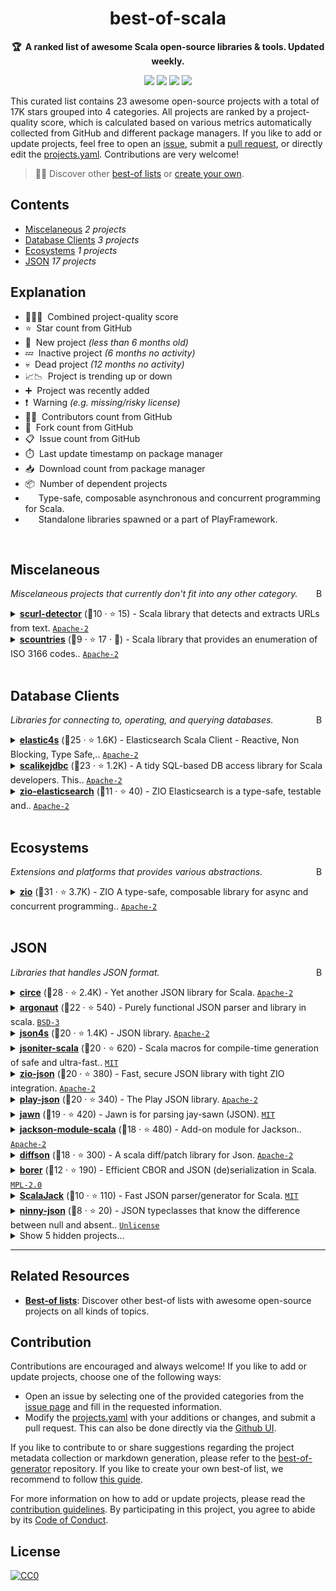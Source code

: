 <!-- markdownlint-disable -->
<h1 align="center">
    best-of-scala
    <br>
</h1>

<p align="center">
    <strong>🏆&nbsp; A ranked list of awesome Scala open-source libraries & tools. Updated weekly.</strong>
</p>

<p align="center">
    <a href="https://best-of.org" title="Best-of Badge"><img src="http://bit.ly/3o3EHNN"></a>
    <a href="#Contents" title="Project Count"><img src="https://img.shields.io/badge/projects-23-blue.svg?color=5ac4bf"></a>
    <a href="#Contribution" title="Contributions are welcome"><img src="https://img.shields.io/badge/contributions-welcome-green.svg"></a>
    <a href="https://github.com/stkeky/best-of-scala/releases" title="Best-of Updates"><img src="https://img.shields.io/github/release-date/stkeky/best-of-scala?color=green&label=updated"></a>
</p>

This curated list contains 23 awesome open-source projects with a total of 17K stars grouped into 4 categories. All projects are ranked by a project-quality score, which is calculated based on various metrics automatically collected from GitHub and different package managers. If you like to add or update projects, feel free to open an [issue](https://github.com/stkeky/best-of-scala/issues/new/choose), submit a [pull request](https://github.com/stkeky/best-of-scala/pulls), or directly edit the [projects.yaml](https://github.com/stkeky/best-of-scala/edit/main/projects.yaml). Contributions are very welcome!

> 🧙‍♂️  Discover other [best-of lists](https://best-of.org) or [create your own](https://github.com/best-of-lists/best-of/blob/main/create-best-of-list.md).

## Contents

- [Miscelaneous](#miscelaneous) _2 projects_
- [Database Clients](#database-clients) _3 projects_
- [Ecosystems](#ecosystems) _1 projects_
- [JSON](#json) _17 projects_

## Explanation
- 🥇🥈🥉&nbsp; Combined project-quality score
- ⭐️&nbsp; Star count from GitHub
- 🐣&nbsp; New project _(less than 6 months old)_
- 💤&nbsp; Inactive project _(6 months no activity)_
- 💀&nbsp; Dead project _(12 months no activity)_
- 📈📉&nbsp; Project is trending up or down
- ➕&nbsp; Project was recently added
- ❗️&nbsp; Warning _(e.g. missing/risky license)_
- 👨‍💻&nbsp; Contributors count from GitHub
- 🔀&nbsp; Fork count from GitHub
- 📋&nbsp; Issue count from GitHub
- ⏱️&nbsp; Last update timestamp on package manager
- 📥&nbsp; Download count from package manager
- 📦&nbsp; Number of dependent projects
- <img src="https://zio.dev/img/navbar_brand.png" style="display:inline;" width="13" height="13">&nbsp; Type-safe, composable asynchronous and concurrent programming for Scala.
- <img src="https://www.playframework.com/assets/images/logos/1d627942f0b2f115f8638936a212244a-play_icon_full_color.png" style="display:inline;" width="13" height="13">&nbsp; Standalone libraries spawned or a part of PlayFramework.

<br>

## Miscelaneous

<a href="#contents"><img align="right" width="15" height="15" src="https://git.io/JtehR" alt="Back to top"></a>

_Miscelaneous projects that currently don't fit into any other category._

<details><summary><b><a href="https://github.com/lambdaworks/scurl-detector">scurl-detector</a></b> (🥇10 ·  ⭐ 15) - Scala library that detects and extracts URLs from text. <code><a href="http://bit.ly/3nYMfla">Apache-2</a></code></summary>

- [GitHub](https://github.com/lambdaworks/scurl-detector) (👨‍💻 5 · 🔀 1 · 📋 10 - 10% open · ⏱️ 01.02.2023):

	```
	git clone https://github.com/lambdaworks/scurl-detector
	```
- [Maven](https://search.maven.org/artifact/io.lambdaworks/scurl-detector_2.13) (⏱️ 31.01.2023):
	```
	<dependency>
		<groupId>io.lambdaworks</groupId>
		<artifactId>scurl-detector_2.13</artifactId>
		<version>[VERSION]</version>
	</dependency>
	```
</details>
<details><summary><b><a href="https://github.com/lambdaworks/scountries">scountries</a></b> (🥉9 ·  ⭐ 17 · 🐣) - Scala library that provides an enumeration of ISO 3166 codes.. <code><a href="http://bit.ly/3nYMfla">Apache-2</a></code></summary>

- [GitHub](https://github.com/lambdaworks/scountries) (👨‍💻 3 · 🔀 1 · ⏱️ 09.03.2023):

	```
	git clone https://github.com/lambdaworks/scountries
	```
- [Maven](https://search.maven.org/artifact/io.lambdaworks/scountries):
	```
	<dependency>
		<groupId>io.lambdaworks</groupId>
		<artifactId>scountries</artifactId>
		<version>[VERSION]</version>
	</dependency>
	```
</details>
<br>

## Database Clients

<a href="#contents"><img align="right" width="15" height="15" src="https://git.io/JtehR" alt="Back to top"></a>

_Libraries for connecting to, operating, and querying databases._

<details><summary><b><a href="https://github.com/sksamuel/elastic4s">elastic4s</a></b> (🥇25 ·  ⭐ 1.6K) - Elasticsearch Scala Client - Reactive, Non Blocking, Type Safe,.. <code><a href="http://bit.ly/3nYMfla">Apache-2</a></code></summary>

- [GitHub](https://github.com/sksamuel/elastic4s) (👨‍💻 390 · 🔀 690 · 📋 1.1K - 2% open · ⏱️ 25.01.2023):

	```
	git clone https://github.com/sksamuel/elastic4s
	```
- [Maven](https://search.maven.org/artifact/com.sksamuel.elastic4s/elastic4s_2.13):
	```
	<dependency>
		<groupId>com.sksamuel.elastic4s</groupId>
		<artifactId>elastic4s_2.13</artifactId>
		<version>[VERSION]</version>
	</dependency>
	```
</details>
<details><summary><b><a href="https://github.com/scalikejdbc/scalikejdbc">scalikejdbc</a></b> (🥉23 ·  ⭐ 1.2K) - A tidy SQL-based DB access library for Scala developers. This.. <code><a href="http://bit.ly/3nYMfla">Apache-2</a></code></summary>

- [GitHub](https://github.com/scalikejdbc/scalikejdbc) (👨‍💻 100 · 🔀 220 · 📋 480 - 5% open · ⏱️ 12.03.2023):

	```
	git clone https://github.com/scalikejdbc/scalikejdbc
	```
- [Maven](https://search.maven.org/artifact/org.scalikejdbc/scalikejdbc_2.13) (📦 7 · ⏱️ 31.10.2021):
	```
	<dependency>
		<groupId>org.scalikejdbc</groupId>
		<artifactId>scalikejdbc_2.13</artifactId>
		<version>[VERSION]</version>
	</dependency>
	```
</details>
<details><summary><b><a href="https://github.com/lambdaworks/zio-elasticsearch">zio-elasticsearch</a></b> (🥉11 ·  ⭐ 40) - ZIO Elasticsearch is a type-safe, testable and.. <code><a href="http://bit.ly/3nYMfla">Apache-2</a></code> <code><img src="https://zio.dev/img/navbar_brand.png" style="display:inline;" width="13" height="13"></code></summary>

- [GitHub](https://github.com/lambdaworks/zio-elasticsearch) (👨‍💻 7 · 🔀 4 · 📋 19 - 73% open · ⏱️ 15.03.2023):

	```
	git clone https://github.com/lambdaworks/zio-elasticsearch
	```
</details>
<br>

## Ecosystems

<a href="#contents"><img align="right" width="15" height="15" src="https://git.io/JtehR" alt="Back to top"></a>

_Extensions and platforms that provides various abstractions._

<details><summary><b><a href="https://github.com/zio/zio">zio</a></b> (🥇31 ·  ⭐ 3.7K) - ZIO A type-safe, composable library for async and concurrent programming.. <code><a href="http://bit.ly/3nYMfla">Apache-2</a></code></summary>

- [GitHub](https://github.com/zio/zio) (👨‍💻 640 · 🔀 1.1K · 📋 2.3K - 15% open · ⏱️ 16.03.2023):

	```
	git clone https://github.com/zio/zio
	```
- [Maven](https://search.maven.org/artifact/dev.zio/zio_2.13) (📦 450 · ⏱️ 06.03.2023):
	```
	<dependency>
		<groupId>dev.zio</groupId>
		<artifactId>zio_2.13</artifactId>
		<version>[VERSION]</version>
	</dependency>
	```
</details>
<br>

## JSON

<a href="#contents"><img align="right" width="15" height="15" src="https://git.io/JtehR" alt="Back to top"></a>

_Libraries that handles JSON format._

<details><summary><b><a href="https://github.com/circe/circe">circe</a></b> (🥇28 ·  ⭐ 2.4K) - Yet another JSON library for Scala. <code><a href="http://bit.ly/3nYMfla">Apache-2</a></code></summary>

- [GitHub](https://github.com/circe/circe) (👨‍💻 260 · 🔀 530 · 📋 550 - 35% open · ⏱️ 15.03.2023):

	```
	git clone https://github.com/circe/circe
	```
- [Maven](https://search.maven.org/artifact/io.circe/circe-core_2.13) (📦 280 · ⏱️ 03.03.2023):
	```
	<dependency>
		<groupId>io.circe</groupId>
		<artifactId>circe-core_2.13</artifactId>
		<version>[VERSION]</version>
	</dependency>
	```
</details>
<details><summary><b><a href="https://github.com/argonaut-io/argonaut">argonaut</a></b> (🥇22 ·  ⭐ 540) - Purely functional JSON parser and library in scala. <code><a href="http://bit.ly/3aKzpTv">BSD-3</a></code></summary>

- [GitHub](https://github.com/argonaut-io/argonaut) (👨‍💻 59 · 🔀 110 · 📋 200 - 13% open · ⏱️ 11.03.2023):

	```
	git clone https://github.com/argonaut-io/argonaut
	```
- [Maven](https://search.maven.org/artifact/io.argonaut/argonaut_2.13) (📦 15 · ⏱️ 20.01.2022):
	```
	<dependency>
		<groupId>io.argonaut</groupId>
		<artifactId>argonaut_2.13</artifactId>
		<version>[VERSION]</version>
	</dependency>
	```
</details>
<details><summary><b><a href="https://github.com/json4s/json4s">json4s</a></b> (🥈20 ·  ⭐ 1.4K) - JSON library. <code><a href="http://bit.ly/3nYMfla">Apache-2</a></code></summary>

- [GitHub](https://github.com/json4s/json4s) (👨‍💻 130 · 🔀 350 · 📋 400 - 36% open · ⏱️ 10.03.2023):

	```
	git clone https://github.com/json4s/json4s
	```
</details>
<details><summary><b><a href="https://github.com/plokhotnyuk/jsoniter-scala">jsoniter-scala</a></b> (🥈20 ·  ⭐ 620) - Scala macros for compile-time generation of safe and ultra-fast.. <code><a href="http://bit.ly/34MBwT8">MIT</a></code></summary>

- [GitHub](https://github.com/plokhotnyuk/jsoniter-scala) (👨‍💻 17 · 🔀 75 · 📦 1 · 📋 270 - 20% open · ⏱️ 16.03.2023):

	```
	git clone https://github.com/plokhotnyuk/jsoniter-scala
	```
</details>
<details><summary><b><a href="https://github.com/zio/zio-json">zio-json</a></b> (🥈20 ·  ⭐ 380) - Fast, secure JSON library with tight ZIO integration. <code><a href="http://bit.ly/3nYMfla">Apache-2</a></code> <code><img src="https://zio.dev/img/navbar_brand.png" style="display:inline;" width="13" height="13"></code></summary>

- [GitHub](https://github.com/zio/zio-json) (👨‍💻 51 · 🔀 110 · 📋 140 - 45% open · ⏱️ 13.03.2023):

	```
	git clone https://github.com/zio/zio-json
	```
</details>
<details><summary><b><a href="https://github.com/playframework/play-json">play-json</a></b> (🥈20 ·  ⭐ 340) - The Play JSON library. <code><a href="http://bit.ly/3nYMfla">Apache-2</a></code> <code><img src="https://www.playframework.com/assets/images/logos/1d627942f0b2f115f8638936a212244a-play_icon_full_color.png" style="display:inline;" width="13" height="13"></code></summary>

- [GitHub](https://github.com/playframework/play-json) (👨‍💻 62 · 🔀 130 · 📋 120 - 37% open · ⏱️ 09.03.2023):

	```
	git clone https://github.com/playframework/play-json
	```
</details>
<details><summary><b><a href="https://github.com/typelevel/jawn">jawn</a></b> (🥉19 ·  ⭐ 420) - Jawn is for parsing jay-sawn (JSON). <code><a href="http://bit.ly/34MBwT8">MIT</a></code></summary>

- [GitHub](https://github.com/typelevel/jawn) (👨‍💻 45 · 🔀 67 · 📋 70 - 21% open · ⏱️ 23.02.2023):

	```
	git clone https://github.com/typelevel/jawn
	```
</details>
<details><summary><b><a href="https://github.com/FasterXML/jackson-module-scala">jackson-module-scala</a></b> (🥉18 ·  ⭐ 480) - Add-on module for Jackson.. <code><a href="http://bit.ly/3nYMfla">Apache-2</a></code></summary>

- [GitHub](https://github.com/FasterXML/jackson-module-scala) (👨‍💻 58 · 🔀 140 · 📋 440 - 10% open · ⏱️ 14.03.2023):

	```
	git clone https://github.com/FasterXML/jackson-module-scala
	```
</details>
<details><summary><b><a href="https://github.com/gnieh/diffson">diffson</a></b> (🥉18 ·  ⭐ 300) - A scala diff/patch library for Json. <code><a href="http://bit.ly/3nYMfla">Apache-2</a></code></summary>

- [GitHub](https://github.com/gnieh/diffson) (👨‍💻 30 · 🔀 52 · 📋 53 - 18% open · ⏱️ 02.03.2023):

	```
	git clone https://github.com/gnieh/diffson
	```
</details>
<details><summary><b><a href="https://github.com/sirthias/borer">borer</a></b> (🥉12 ·  ⭐ 190) - Efficient CBOR and JSON (de)serialization in Scala. <code><a href="http://bit.ly/3postzC">MPL-2.0</a></code></summary>

- [GitHub](https://github.com/sirthias/borer) (👨‍💻 8 · 🔀 12 · 📋 110 - 6% open · ⏱️ 09.02.2023):

	```
	git clone https://github.com/sirthias/borer
	```
</details>
<details><summary><b><a href="https://github.com/gzoller/ScalaJack">ScalaJack</a></b> (🥉10 ·  ⭐ 110) - Fast JSON parser/generator for Scala. <code><a href="http://bit.ly/34MBwT8">MIT</a></code></summary>

- [GitHub](https://github.com/gzoller/ScalaJack) (👨‍💻 13 · 🔀 8 · 📋 51 - 3% open · ⏱️ 15.11.2022):

	```
	git clone https://github.com/gzoller/ScalaJack
	```
</details>
<details><summary><b><a href="https://github.com/nrktkt/ninny-json">ninny-json</a></b> (🥉8 ·  ⭐ 20) - JSON typeclasses that know the difference between null and absent.. <code><a href="http://bit.ly/3rvuUlR">Unlicense</a></code></summary>

- [GitHub](https://github.com/nrktkt/ninny-json) (👨‍💻 2 · 🔀 4 · 📋 7 - 57% open · ⏱️ 12.01.2023):

	```
	git clone https://github.com/nrktkt/ninny-json
	```
</details>
<details><summary>Show 5 hidden projects...</summary>

- <b><a href="https://github.com/spray/spray-json">spray-json</a></b> (🥈21 ·  ⭐ 2.5K · 💀) - A lightweight, clean and simple JSON implementation in Scala. <code><a href="http://bit.ly/3nYMfla">Apache-2</a></code>
- <b><a href="https://github.com/scala-jsonapi/scala-jsonapi">scala-jsonapi</a></b> (🥉11 ·  ⭐ 110 · 💀) - Scala support library for integrating the JSON API spec with.. <code><a href="http://bit.ly/34MBwT8">MIT</a></code>
- <b><a href="https://github.com/fomkin/pushka">pushka</a></b> (🥉10 ·  ⭐ 81 · 💀) - ABANDONED Pure Scala serialization library with annotations. <code><a href="http://bit.ly/3nYMfla">Apache-2</a></code>
- <b><a href="https://github.com/battermann/sbt-json">sbt-json</a></b> (🥉7 ·  ⭐ 31 · 💀) - sbt plugin that generates Scala case classes for easy, statically typed.. <code><a href="http://bit.ly/34MBwT8">MIT</a></code>
- <b><a href="https://github.com/nestorpersist/json">json</a></b> (🥉3 ·  ⭐ 11 · 💀) - Persist-Json, a Fast Json Parser Written in Scala. <code>❗Unlicensed</code>
</details>

---

## Related Resources

- [**Best-of lists**](https://best-of.org): Discover other best-of lists with awesome open-source projects on all kinds of topics.

## Contribution

Contributions are encouraged and always welcome! If you like to add or update projects, choose one of the following ways:

- Open an issue by selecting one of the provided categories from the [issue page](https://github.com/stkeky/best-of-scala/issues/new/choose) and fill in the requested information.
- Modify the [projects.yaml](https://github.com/stkeky/best-of-scala/blob/main/projects.yaml) with your additions or changes, and submit a pull request. This can also be done directly via the [Github UI](https://github.com/stkeky/best-of-scala/edit/main/projects.yaml).

If you like to contribute to or share suggestions regarding the project metadata collection or markdown generation, please refer to the [best-of-generator](https://github.com/best-of-lists/best-of-generator) repository. If you like to create your own best-of list, we recommend to follow [this guide](https://github.com/best-of-lists/best-of/blob/main/create-best-of-list.md).

For more information on how to add or update projects, please read the [contribution guidelines](https://github.com/stkeky/best-of-scala/blob/main/CONTRIBUTING.md). By participating in this project, you agree to abide by its [Code of Conduct](https://github.com/stkeky/best-of-scala/blob/main/.github/CODE_OF_CONDUCT.md).

## License

[![CC0](https://mirrors.creativecommons.org/presskit/buttons/88x31/svg/by-sa.svg)](https://creativecommons.org/licenses/by-sa/4.0/)
